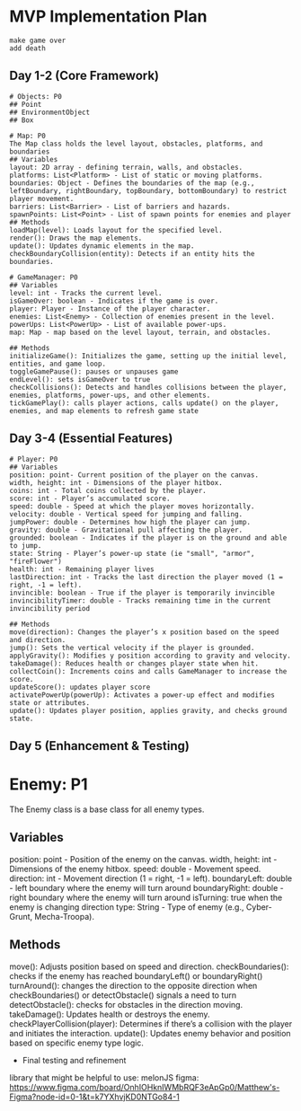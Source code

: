 # MVP Implementation Plan
    make game over
    add death

## Day 1-2 (Core Framework)
    # Objects: P0
    ## Point 
    ## EnvironmentObject
    ## Box

    # Map: P0
    The Map class holds the level layout, obstacles, platforms, and boundaries
    ## Variables
    layout: 2D array - defining terrain, walls, and obstacles.
    platforms: List<Platform> - List of static or moving platforms.
    boundaries: Object - Defines the boundaries of the map (e.g., leftBoundary, rightBoundary, topBoundary, bottomBoundary) to restrict player movement.
    barriers: List<Barrier> - List of barriers and hazards.
    spawnPoints: List<Point> - List of spawn points for enemies and player
    ## Methods
    loadMap(level): Loads layout for the specified level.
    render(): Draws the map elements.
    update(): Updates dynamic elements in the map.
    checkBoundaryCollision(entity): Detects if an entity hits the boundaries.

    # GameManager: P0
    ## Variables
    level: int - Tracks the current level.
    isGameOver: boolean - Indicates if the game is over.
    player: Player - Instance of the player character.
    enemies: List<Enemy> - Collection of enemies present in the level.
    powerUps: List<PowerUp> - List of available power-ups.
    map: Map - map based on the level layout, terrain, and obstacles.

    ## Methods
    initializeGame(): Initializes the game, setting up the initial level, entities, and game loop. 
    toggleGamePause(): pauses or unpauses game
    endLevel(): sets isGameOver to true
    checkCollisions(): Detects and handles collisions between the player, enemies, platforms, power-ups, and other elements.
    tickGamePlay(): calls player actions, calls update() on the player, enemies, and map elements to refresh game state


## Day 3-4 (Essential Features)
    # Player: P0
    ## Variables
    position: point- Current position of the player on the canvas.
    width, height: int - Dimensions of the player hitbox.
    coins: int - Total coins collected by the player.
    score: int - Player’s accumulated score.
    speed: double - Speed at which the player moves horizontally.
    velocity: double - Vertical speed for jumping and falling.
    jumpPower: double - Determines how high the player can jump.
    gravity: double - Gravitational pull affecting the player.
    grounded: boolean - Indicates if the player is on the ground and able to jump.
    state: String - Player’s power-up state (ie "small", "armor", "fireFlower")
    health: int - Remaining player lives
    lastDirection: int - Tracks the last direction the player moved (1 = right, -1 = left).
    invincible: boolean - True if the player is temporarily invincible
    invincibilityTimer: double - Tracks remaining time in the current invincibility period

    ## Methods
    move(direction): Changes the player’s x position based on the speed and direction.
    jump(): Sets the vertical velocity if the player is grounded.
    applyGravity(): Modifies y position according to gravity and velocity.
    takeDamage(): Reduces health or changes player state when hit.
    collectCoin(): Increments coins and calls GameManager to increase the score.
    updateScore(): updates player score
    activatePowerUp(powerUp): Activates a power-up effect and modifies state or attributes.
    update(): Updates player position, applies gravity, and checks ground state.

## Day 5 (Enhancement & Testing)
# Enemy: P1
The Enemy class is a base class for all enemy types.
## Variables
position: point - Position of the enemy on the canvas.
width, height: int - Dimensions of the enemy hitbox.
speed: double - Movement speed.
direction: int - Movement direction (1 = right, -1 = left).
boundaryLeft: double - left boundary where the enemy will turn around
boundaryRight: double - right boundary where the enemy will turn around
isTurning: true when the enemy is changing direction
type: String - Type of enemy (e.g., Cyber-Grunt, Mecha-Troopa).

## Methods
move(): Adjusts position based on speed and direction.
checkBoundaries(): checks if the enemy has reached boundaryLeft() or boundaryRight()
turnAround(): changes the direction to the opposite direction when checkBoundaries() or detectObstacle() signals a need to turn
detectObstacle(): checks for obstacles in the direction moving.
takeDamage(): Updates health or destroys the enemy.
checkPlayerCollision(player): Determines if there’s a collision with the player and initiates the interaction.
update(): Updates enemy behavior and position based on specific enemy type logic.
- Final testing and refinement



library that might be helpful to use: melonJS
figma: https://www.figma.com/board/OnhIOHknIWMbRQF3eApGp0/Matthew's-Figma?node-id=0-1&t=k7YXhvjKD0NTGo84-1